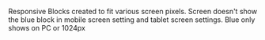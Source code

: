 Responsive Blocks created to fit various screen pixels. 
Screen doesn't show the blue block in mobile screen setting and tablet screen settings. 
Blue only shows on PC or 1024px
